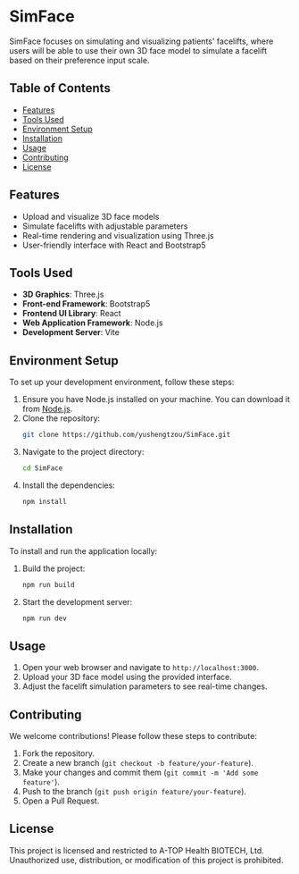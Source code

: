 # SimFace

SimFace focuses on simulating and visualizing patients' facelifts, where users will be able to use their own 3D face model to simulate a facelift based on their preference input scale.

## Table of Contents
- [Features](#features)
- [Tools Used](#tools-used)
- [Environment Setup](#environment-setup)
- [Installation](#installation)
- [Usage](#usage)
- [Contributing](#contributing)
- [License](#license)

## Features
- Upload and visualize 3D face models
- Simulate facelifts with adjustable parameters
- Real-time rendering and visualization using Three.js
- User-friendly interface with React and Bootstrap5

## Tools Used
- **3D Graphics**: Three.js
- **Front-end Framework**: Bootstrap5
- **Frontend UI Library**: React
- **Web Application Framework**: Node.js
- **Development Server**: Vite

## Environment Setup
To set up your development environment, follow these steps:

1. Ensure you have Node.js installed on your machine. You can download it from [Node.js](https://nodejs.org/).
2. Clone the repository:
    ```bash
    git clone https://github.com/yushengtzou/SimFace.git
    ```
3. Navigate to the project directory:
    ```bash
    cd SimFace
    ```
4. Install the dependencies:
    ```bash
    npm install
    ```

## Installation
To install and run the application locally:

1. Build the project:
    ```bash
    npm run build
    ```
2. Start the development server:
    ```bash
    npm run dev
    ```

## Usage
1. Open your web browser and navigate to `http://localhost:3000`.
2. Upload your 3D face model using the provided interface.
3. Adjust the facelift simulation parameters to see real-time changes.

## Contributing
We welcome contributions! Please follow these steps to contribute:

1. Fork the repository.
2. Create a new branch (`git checkout -b feature/your-feature`).
3. Make your changes and commit them (`git commit -m 'Add some feature'`).
4. Push to the branch (`git push origin feature/your-feature`).
5. Open a Pull Request.

## License
This project is licensed and restricted to A-TOP Health BIOTECH, Ltd. Unauthorized use, distribution, or modification of this project is prohibited.

